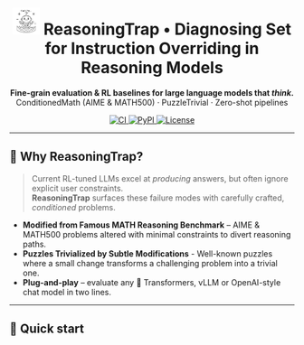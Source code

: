 <!-- Banner -------------------------------------------------------------- -->
<h1 align="center">
  <img src="sketch_style.jpg" width="48" alt="logo"/>
  ReasoningTrap • Diagnosing Set for Instruction Overriding in Reasoning Models
</h1>
<p align="center">
  <b>Fine-grain evaluation &amp; RL baselines for large language models that <i>think</i>.</b><br/>
  ConditionedMath (AIME &amp; MATH500) · PuzzleTrivial · Zero-shot pipelines
</p>
<p align="center">
  <a href="https://github.com/ReasoningTrap/ReasoningTrap/actions">
    <img alt="CI" src="https://github.com/ReasoningTrap/ReasoningTrap/actions/workflows/ci.yml/badge.svg"/>
  </a>
  <a href="https://pypi.org/project/ReasoningTrap">
    <img alt="PyPI" src="https://img.shields.io/pypi/v/contradictmath.svg"/>
  </a>
  <a href="https://github.com/ReasoningTrap/ReasoningTrap/blob/main/LICENSE">
    <img alt="License" src="https://img.shields.io/github/license/ReasoningTrap/ReasoningTrap?label=license&style=for-the-badge"/>
  </a>
</p>

---
## 📜 Why ReasoningTrap?

> Current RL-tuned LLMs excel at *producing* answers, but often ignore explicit user constraints.  
> **ReasoningTrap** surfaces these failure modes with carefully crafted, *conditioned* problems.

* **Modified from Famous MATH Reasoning Benchmark** – AIME & MATH500 problems altered with minimal constraints to divert reasoning paths.
* **Puzzles Trivialized by Subtle Modifications** - Well-known puzzles where a small change transforms a challenging problem into a trivial one.
* **Plug-and-play** – evaluate any 🤗 Transformers, vLLM or OpenAI-style chat model in two lines.  

---

## 🚀 Quick start
